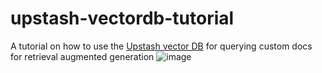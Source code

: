 # upstash-vectordb-tutorial
A tutorial on how to use the [Upstash vector DB](upstash.com?utm_source=skanda) for querying custom docs for retrieval augmented generation
![image](https://github.com/skandavivek/upstash-vectordb-tutorial/assets/29293526/bb1e55b6-a408-40e1-a87c-c7dd1b609876)
